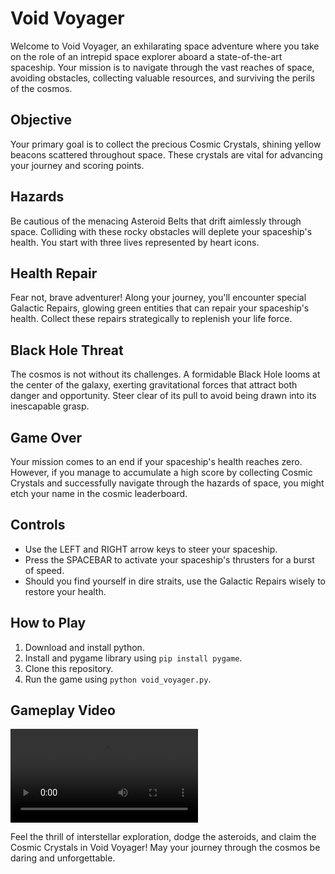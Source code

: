 # Void Voyager

Welcome to Void Voyager, an exhilarating space adventure where you take on the role of an intrepid space explorer aboard a state-of-the-art spaceship. Your mission is to navigate through the vast reaches of space, avoiding obstacles, collecting valuable resources, and surviving the perils of the cosmos.

## Objective

Your primary goal is to collect the precious Cosmic Crystals, shining yellow beacons scattered throughout space. These crystals are vital for advancing your journey and scoring points.

## Hazards

Be cautious of the menacing Asteroid Belts that drift aimlessly through space. Colliding with these rocky obstacles will deplete your spaceship's health. You start with three lives represented by heart icons.

## Health Repair

Fear not, brave adventurer! Along your journey, you'll encounter special Galactic Repairs, glowing green entities that can repair your spaceship's health. Collect these repairs strategically to replenish your life force.

## Black Hole Threat

The cosmos is not without its challenges. A formidable Black Hole looms at the center of the galaxy, exerting gravitational forces that attract both danger and opportunity. Steer clear of its pull to avoid being drawn into its inescapable grasp.

## Game Over

Your mission comes to an end if your spaceship's health reaches zero. However, if you manage to accumulate a high score by collecting Cosmic Crystals and successfully navigate through the hazards of space, you might etch your name in the cosmic leaderboard.

## Controls

- Use the LEFT and RIGHT arrow keys to steer your spaceship.
- Press the SPACEBAR to activate your spaceship's thrusters for a burst of speed.
- Should you find yourself in dire straits, use the Galactic Repairs wisely to restore your health.

## How to Play

1. Download and install python.
2. Install and pygame library using `pip install pygame`.
3. Clone this repository.
4. Run the game using `python void_voyager.py`.

## Gameplay Video

![Gameplay Video](https://github.com/natanil-m/void_voyager/blob/main/gameplay.mp4)


Feel the thrill of interstellar exploration, dodge the asteroids, and claim the Cosmic Crystals in Void Voyager! May your journey through the cosmos be daring and unforgettable.
